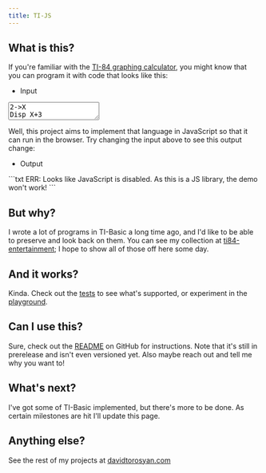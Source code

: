 ```yaml
---
title: TI-JS
---
```


<script
  src="https://cdn.jsdelivr.net/gh/davidtorosyan/ti-js@master/dist/ti.js"
  crossorigin="anonymous"></script>
<script
  src="https://code.jquery.com/jquery-3.4.1.min.js"
  integrity="sha256-CSXorXvZcTkaix6Yvo6HppcZGetbYMGWSFlBw8HfCJo="
  crossorigin="anonymous"></script>
<script src="{{ '/assets/js/demo.js' | relative_url }}"></script>

<noscript>
  <style>
    .noscript {
      display: none;
    }
    pre {
      white-space: initial;
    }
  </style>
</noscript>

## What is this?

If you're familiar with the [TI-84 graphing calculator](https://en.wikipedia.org/wiki/TI-84_Plus_series),
you might know that you can program it with code that looks like this:
- Input
<textarea
  id="source"
  rows="2" cols="20"
  spellcheck="false"
  data-persist="false">2->X
Disp X+3</textarea>

Well, this project aims to implement that language in JavaScript
so that it can run in the browser.
Try changing the input above to see this output change:

- Output
<textarea id="output" class="noscript" readonly rows="2" cols="20"></textarea>
<noscript markdown="1">
```txt
ERR: Looks like JavaScript is disabled. As this is a JS library, the demo won't work!
```
</noscript>

## But why?

I wrote a lot of programs in TI-Basic a long time ago,
and I'd like to be able to preserve and look back on them.
You can see my collection at
[ti84-entertainment](https://github.com/davidtorosyan/ti84-entertainment);
I hope to show all of those off here some day.

## And it works?

Kinda. Check out the [tests](tests) to see what's supported,
or experiment in the [playground](playground).

## Can I use this?

Sure, check out the [README](https://github.com/davidtorosyan/ti-js) on GitHub
for instructions.
Note that it's still in prerelease and isn't even versioned yet.
Also maybe reach out and tell me why you want to!

## What's next?

I've got some of TI-Basic implemented, but there's more to be done.
As certain milestones are hit I'll update this page.

## Anything else?

See the rest of my projects at [davidtorosyan.com](https://davidtorosyan.com)
